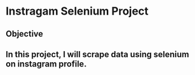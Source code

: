 # Instragam Selenium Project

<h2>Objective<h2/>
In this project, I will scrape data using selenium on instagram  profile.
